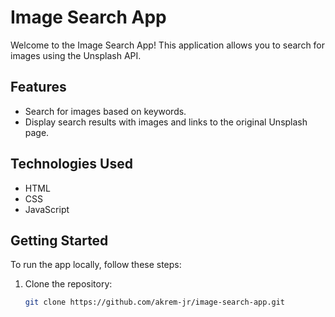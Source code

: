 # Image Search App

Welcome to the Image Search App! This application allows you to search for images using the Unsplash API.

## Features

- Search for images based on keywords.
- Display search results with images and links to the original Unsplash page.

## Technologies Used

- HTML
- CSS
- JavaScript

## Getting Started

To run the app locally, follow these steps:

1. Clone the repository:

   ```bash
   git clone https://github.com/akrem-jr/image-search-app.git
   ```
